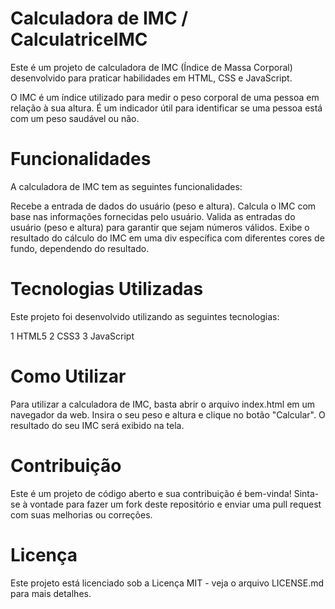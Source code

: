 # Calculadora de IMC / CalculatriceIMC
Este é um projeto de calculadora de IMC (Índice de Massa Corporal) desenvolvido para praticar habilidades em HTML, CSS e JavaScript.

O IMC é um índice utilizado para medir o peso corporal de uma pessoa em relação à sua altura. É um indicador útil para identificar se uma pessoa está com um peso saudável ou não.

# Funcionalidades
A calculadora de IMC tem as seguintes funcionalidades:

Recebe a entrada de dados do usuário (peso e altura).
Calcula o IMC com base nas informações fornecidas pelo usuário.
Valida as entradas do usuário (peso e altura) para garantir que sejam números válidos.
Exibe o resultado do cálculo do IMC em uma div específica com diferentes cores de fundo, dependendo do resultado.

# Tecnologias Utilizadas
Este projeto foi desenvolvido utilizando as seguintes tecnologias:

1 HTML5
2 CSS3
3 JavaScript

# Como Utilizar
Para utilizar a calculadora de IMC, basta abrir o arquivo index.html em um navegador da web. Insira o seu peso e altura e clique no botão "Calcular". O resultado do seu IMC será exibido na tela.

# Contribuição
Este é um projeto de código aberto e sua contribuição é bem-vinda! Sinta-se à vontade para fazer um fork deste repositório e enviar uma pull request com suas melhorias ou correções.

# Licença
Este projeto está licenciado sob a Licença MIT - veja o arquivo LICENSE.md para mais detalhes.
